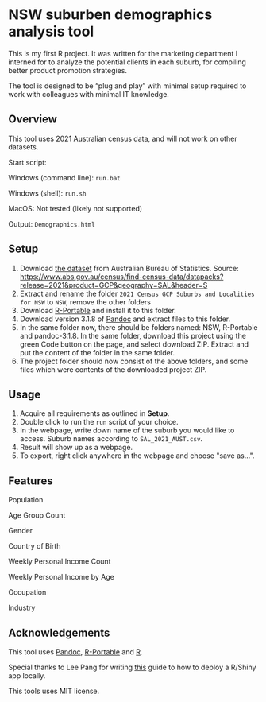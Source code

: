 # NSW suburben demographics analysis tool
This is my first R project. It was written for the marketing department I interned for to analyze the potential clients in each suburb, for compiling better product promotion strategies.

The tool is designed to be “plug and play” with minimal setup required to work with colleagues with minimal IT knowledge. 

## Overview

This tool uses 2021 Australian census data, and will not work on other datasets.

Start script: 

Windows (command line): `run.bat`

Windows (shell): `run.sh`

MacOS: Not tested (likely not supported)

Output: `Demographics.html`

## Setup
1. Download [the dataset](https://www.abs.gov.au/census/find-census-data/datapacks/download/2021_GCP_SAL_for_NSW_short-header.zip) from Australian Bureau of Statistics. Source: https://www.abs.gov.au/census/find-census-data/datapacks?release=2021&product=GCP&geography=SAL&header=S 
2. Extract and rename the folder `2021 Census GCP Suburbs and Localities for NSW` to `NSW`, remove the other folders
3. Download [R-Portable](https://sourceforge.net/projects/rportable/) and install it to this folder.
4. Download version 3.1.8 of [Pandoc](https://github.com/jgm/pandoc/releases/download/3.1.8/pandoc-3.1.8-windows-x86_64.zip) and extract files to this folder.
5. In the same folder now, there should be folders named: NSW, R-Portable and pandoc-3.1.8. In the same folder, download this project using the green Code button on the page, and select download ZIP. Extract and put the content of the folder in the same folder.
6. The project folder should now consist of the above folders, and some files which were contents of the downloaded project ZIP. 

## Usage

1.  Acquire all requirements as outlined in **Setup**.
2.  Double click to run the `run` script of your choice.
3.  In the webpage, write down name of the suburb you would like to access. Suburb names according to `SAL_2021_AUST.csv`.
4.  Result will show up as a webpage.
5.  To export, right click anywhere in the webpage and choose "save as...".

## Features
Population

Age Group Count

Gender

Country of Birth

Weekly Personal Income Count

Weekly Personal Income by Age

Occupation

Industry

## Acknowledgements

This tool uses [Pandoc](https://pandoc.org/), [R-Portable](https://portableapps.com/node/32898) and [R](https://www.r-project.org/). 

Special thanks to Lee Pang for writing [this](https://www.r-bloggers.com/2014/04/deploying-desktop-apps-with-r/) guide to how to deploy a R/Shiny app locally. 

This tools uses MIT license. 

